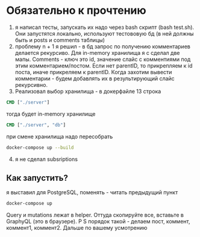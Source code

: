 # Обязательно к прочтению

1) я написал тесты, запускать их надо через bash скрипт (bash test.sh). Они запустятся локально, используют тестововую бд (в ней должны быть и posts и comments таблицы)
2) проблему n + 1 я решил - в бд запрос по получению комментариев делается рекурсиво. Для in-memory хранилища я с сделал две мапы. Comments - ключ это id, значение слайс с комментиями под этим комментарием/постом. Если нет parentID, то прикрепляем к id поста, иначе прикреляем к parentID. Когда захотим вывести комментарии - будем добавлять их в результирующий слайс рекурсивно.
3) Реализовал выбор хранилища - в докерфайле 13 строка

```Dockerfile
CMD ["./server"]
```

тогда будет in-memory хранилище

```Dockerfile
CMD ["./server", "db"]
```

при смене хранилища надо пересобрать

```bash
docker-compose up --build
```

4) я не сделал subsriptions

## Как запустить?

я выставил для PostgreSQL, поменять - читать предыдущий пункт

```bash
docker-compose up
```

Query и mutations лежат в helper. Оттуда скопируйте все, вставьте в GraphyQL (это в браузере).
P S порядок такой - делаем пост, коммент, коммент1, коммент2. 
Дальше по вашему усмотрению
